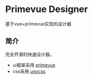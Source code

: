 # Primevue Designer

基于vue+primevue实现的设计器

## 简介

完全开源的快速设计器。

- ui框架采用 [primevue](https://primevue.org/)
- css采用 [unocss](https://unocss.dev/)
  